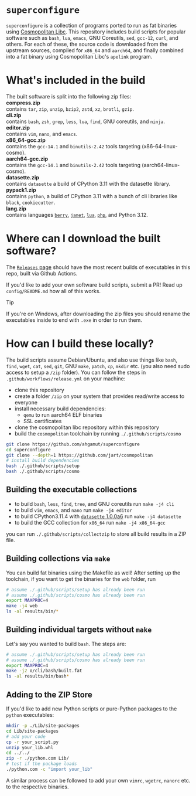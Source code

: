 # `superconfigure`

`superconfigure` is a collection of programs ported to run as fat binaries using
[Cosmopolitan Libc][cosmo]. This repository includes build scripts for popular
software such as `bash`, `lua`, `emacs`, GNU Coreutils, `sed`, `gcc-12`, `curl`,
and others. For each of these, the source code is downloaded from the upstream
sources, compiled for `x86_64` and `aarch64`, and finally combined into a fat
binary using Cosmopolitan Libc's `apelink` program.

# What's included in the build
The built software is split into the following zip files:  
**compress.zip**  
contains `tar`, `zip`, `unzip`, `bzip2`, `zstd`, `xz`, `brotli`, `gzip`.  
**cli.zip**  
contains `bash`, `zsh`, `grep`, `less`, `lua`, `find`, GNU coreutils, and `ninja`.  
**editor.zip**  
contains `vim`, `nano`, and `emacs`.  
**x86_64-gcc.zip**  
contains the `gcc-14.1` and `binutils-2.42` tools targeting (x86-64-linux-cosmo).  
**aarch64-gcc.zip**  
contains the `gcc-14.1` and `binutils-2.42` tools targeting (aarch64-linux-cosmo).  
**datasette.zip**  
contains `datasette` a build of CPython 3.11 with the datasette library.  
**pypack1.zip**  
contains `python`, a build of CPython 3.11 with a bunch of cli libraries like `black`, `cookiecutter`.  
**lang.zip**  
contains languages [`berry`](https://berry-lang.github.io/), [`janet`](https://janet-lang.org/), [`lua`](https://www.lua.org/), [`php`](https://www.php.net/), and Python 3.12.

# Where can I download the built software?

The  [`Releases` page](https://github.com/ahgamut/superconfigure/releases)
should have the most recent builds of executables in this repo, built via Github
Actions. 

If you'd like to add your own software build scripts, submit a PR! Read up
`config/README.md` how all of this works.

> [!TIP]
> If you're on Windows, after downloading the zip files you should rename the executables inside to end with `.exe` in order to run them.

# How can I build these locally?

The build scripts assume Debian/Ubuntu, and also use things like `bash`,
`find`, `wget`, `cat`, `sed`, `git`, GNU `make`, `patch`, `cp`, `mkdir` etc.
(you also need sudo access to setup a `/zip` folder).  You can follow the steps
in `.github/workflows/release.yml` on your machine:

- clone this repository
- create a folder `/zip` on your system that provides read/write access to
  everyone
- install necessary build dependencies:
    - `qemu` to run aarch64 ELF binaries
    - SSL certificates
- clone the cosmopolitan libc repository within this repository
- build the `cosmopolitan` toolchain by running `./.github/scripts/cosmo`

```sh
git clone https://github.com/ahgamut/superconfigure
cd superconfigure
git clone --depth=1 https://github.com/jart/cosmopolitan
# install build dependencies
bash ./.github/scripts/setup
bash ./.github/scripts/cosmo
```

## Building the executable collections

* to build `bash`, `less`, `find`, `tree`, and GNU coreutils run `make -j4 cli`
* to build `vim`, `emacs`, and `nano` run `make -j4 editor`
* to build CPython3.11.4 with [`datasette` 1.0.0a6][datasette] run `make -j4
  datasette`
* to build the GCC collection for `x86_64` run `make -j4 x86_64-gcc`

you can run `./.github/scripts/collectzip` to store all build results in a
ZIP file.

## Building collections via `make`

You can build fat binaries using the Makefile as well! After setting up the
toolchain, if you want to get the binaries for the `web` folder, run 

```sh
# assume ./.github/scripts/setup has already been run
# assume ./.github/scripts/cosmo has already been run
export MAXPROC=4
make -j4 web
ls -al results/bin/*
```

## Building individual targets without `make`

Let's say you wanted to build `bash`. The steps are:

```sh
# assume ./.github/scripts/setup has already been run
# assume ./.github/scripts/cosmo has already been run
export MAXPROC=4
make -j2 o/cli/bash/built.fat
ls -al results/bin/bash*
```

## Adding to the ZIP Store

If you'd like to add new Python scripts or pure-Python packages to the `python`
executables:

```sh
mkdir -p ./Lib/site-packages
cd Lib/site-packages
# add your code
cp -r your_script.py
unzip your_lib.whl
cd ../../
zip -r ./python.com Lib/
# test if the package loads
./python.com -c "import your_lib"
```

A similar process can be followed to add your own `vimrc`, `wgetrc`, `nanorc`
etc. to the respective binaries.

[cosmo]: https://github.com/jart/cosmopolitan
[cosmo-3p]: https://github.com/jart/cosmopolitan/tree/master/third_party
[datasette]: https://github.com/simonw/datasette
[portcosmo]: https://github.com/ahgamut/gcc/tree/portcosmo-11.2
[cpy311]: https://github.com/ahgamut/cpython/tree/portcosmo
